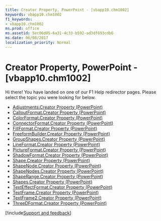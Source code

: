 ```yaml
---
title: Creator Property, PowerPoint - [vbapp10.chm1002]
keywords: vbapp10.chm1002
f1_keywords:
- vbapp10.chm1002
ms.prod: office
ms.assetid: 5ec06d05-6a31-4c33-b592-ad3df693cdb6
ms.date: 06/08/2017
localization_priority: Normal
---
```



# Creator Property, PowerPoint - [vbapp10.chm1002]

Hi there! You have landed on one of our F1 Help redirector pages. Please select the topic you were looking for below.

- [Adjustments.Creator Property (PowerPoint)](https://msdn.microsoft.com/library/a9782244-144e-820f-1a6d-895a1b03a7fe%28Office.15%29.aspx)
- [CalloutFormat.Creator Property (PowerPoint)](https://msdn.microsoft.com/library/c7e4484e-9384-88fb-17ba-da3b2d2c8dc2%28Office.15%29.aspx)
- [ColorFormat.Creator Property (PowerPoint)](https://msdn.microsoft.com/library/403c2188-999b-07e8-ff60-16147dd9cb55%28Office.15%29.aspx)
- [ConnectorFormat.Creator Property (PowerPoint)](https://msdn.microsoft.com/library/bdd8ff41-033f-7721-ab13-ec769915d3a5%28Office.15%29.aspx)
- [FillFormat.Creator Property (PowerPoint)](https://msdn.microsoft.com/library/f2d09239-4438-ac63-41d6-414cda762802%28Office.15%29.aspx)
- [FreeformBuilder.Creator Property (PowerPoint)](https://msdn.microsoft.com/library/27b13b1e-eca5-90c1-c4ac-fbe56dd1cd30%28Office.15%29.aspx)
- [GroupShapes.Creator Property (PowerPoint)](https://msdn.microsoft.com/library/89ba86e8-37fe-b30f-7dd6-a8dd8bf7b3b0%28Office.15%29.aspx)
- [LineFormat.Creator Property (PowerPoint)](https://msdn.microsoft.com/library/e4020bf2-0b36-4e77-3850-949ac81e0c86%28Office.15%29.aspx)
- [PictureFormat.Creator Property (PowerPoint)](https://msdn.microsoft.com/library/d2784238-bf55-0e70-a89b-0a3c9b21fd31%28Office.15%29.aspx)
- [ShadowFormat.Creator Property (PowerPoint)](https://msdn.microsoft.com/library/bd222db3-f0f1-725e-0023-ab10cabd1d0f%28Office.15%29.aspx)
- [Shape.Creator Property (PowerPoint)](https://msdn.microsoft.com/library/77d85e2f-aeba-7aba-b3d4-efe37ee487fe%28Office.15%29.aspx)
- [ShapeNode.Creator Property (PowerPoint)](https://msdn.microsoft.com/library/25e04e52-3a5b-c2ff-a4ef-db3df3d385db%28Office.15%29.aspx)
- [ShapeNodes.Creator Property (PowerPoint)](https://msdn.microsoft.com/library/d0cff272-8da0-05c0-49ac-ec27bd5de6d4%28Office.15%29.aspx)
- [ShapeRange.Creator Property (PowerPoint)](https://msdn.microsoft.com/library/6c273206-ecd1-d420-bf40-877ca678876c%28Office.15%29.aspx)
- [Shapes.Creator Property (PowerPoint)](https://msdn.microsoft.com/library/495a5a34-efdb-784e-8748-7bc6005e7ffd%28Office.15%29.aspx)
- [TextEffectFormat.Creator Property (PowerPoint)](https://msdn.microsoft.com/library/96e589f1-2321-47e2-5245-1c6b96bace92%28Office.15%29.aspx)
- [TextFrame.Creator Property (PowerPoint)](https://msdn.microsoft.com/library/7e198a9e-38eb-6f1a-38f6-e24bcac43190%28Office.15%29.aspx)
- [TextFrame2.Creator Property (PowerPoint)](https://msdn.microsoft.com/library/e591a997-2322-cf14-d79b-0b63aa9d9e46%28Office.15%29.aspx)
- [ThreeDFormat.Creator Property (PowerPoint)](https://msdn.microsoft.com/library/48762ba6-04fd-8d4b-fa5b-596ce4698d4d%28Office.15%29.aspx)

[!include[Support and feedback](~/includes/feedback-boilerplate.md)]